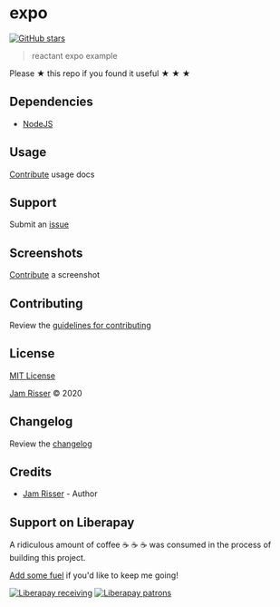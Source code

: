 # expo

[![GitHub stars](https://img.shields.io/github/stars/codejamninja/expo.svg?style=social&label=Stars)](https://github.com/codejamninja/expo)

> reactant expo example

Please ★ this repo if you found it useful ★ ★ ★


## Dependencies

* [NodeJS](https://nodejs.org)


## Usage

[Contribute](https://github.com/codejamninja/expo/blob/master/CONTRIBUTING.md) usage docs


## Support

Submit an [issue](https://github.com/codejamninja/expo/issues/new)


## Screenshots

[Contribute](https://github.com/codejamninja/expo/blob/master/CONTRIBUTING.md) a screenshot


## Contributing

Review the [guidelines for contributing](https://github.com/codejamninja/expo/blob/master/CONTRIBUTING.md)


## License

[MIT License](https://github.com/codejamninja/expo/blob/master/LICENSE)

[Jam Risser](https://codejam.ninja) © 2020


## Changelog

Review the [changelog](https://github.com/codejamninja/expo/blob/master/CHANGELOG.md)


## Credits

* [Jam Risser](https://codejam.ninja) - Author


## Support on Liberapay

A ridiculous amount of coffee ☕ ☕ ☕ was consumed in the process of building this project.

[Add some fuel](https://liberapay.com/codejamninja/donate) if you'd like to keep me going!

[![Liberapay receiving](https://img.shields.io/liberapay/receives/codejamninja.svg?style=flat-square)](https://liberapay.com/codejamninja/donate)
[![Liberapay patrons](https://img.shields.io/liberapay/patrons/codejamninja.svg?style=flat-square)](https://liberapay.com/codejamninja/donate)
